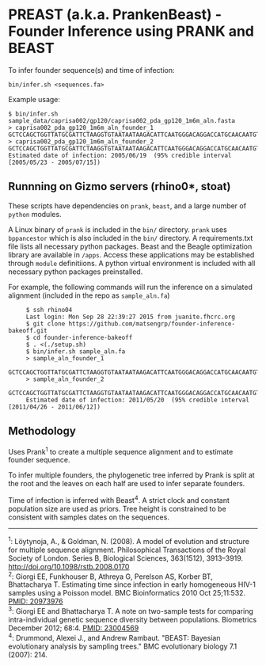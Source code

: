 
# PREAST (a.k.a. PrankenBeast) - Founder Inference using PRANK and BEAST #

To infer founder sequence(s) and time of infection:

	bin/infer.sh <sequences.fa>

Example usage:

	$ bin/infer.sh  sample_data/caprisa002/gp120/caprisa002_pda_gp120_1m6m_aln.fasta 
	> caprisa002_pda_gp120_1m6m_aln_founder_1
	GCTCCAGCTGGTTATGCGATTCTAAGGTGTAATAATAAGACATTCAATGGGACAGGACCATGCAACAATGTCAGCACAGTACAATGTACACATGGAATTAAGCCAGTGGTATCAACTCAACTACTGTTAAATGGTAGCCTAGCAGAAGAGGAGATAATAATTAGATCTGAAAATCTGACAAGCAATCACAAAACAATAATAGTACAGCTTAATAGATCCATAGAAATTGTGTGCATAAGACCCGGCAATAACACAAGAAAAAGTGTAAGGATAGGACCAGGACAAACATTCTATGCAACAGGTGACATAATAGGAGACATAAGAAAAGCATATTGTAACATTAGTGCAGAAAGATGGAATGAAACTTTAGAATGGGTAAAGGAAAAATTAGCAGAACACTTTCCTAATAAGACAATAAGATATAAGCCATCTTCAGGAGGGGACCCAGAAGTTACAATGCATAGCTTT
	> caprisa002_pda_gp120_1m6m_aln_founder_2
	GCTCCAGCTGGTTATGCGATTCTAAGGTGTAATAATAAGACATTCAATGGGACAGGACCATGCAACAATGTCAGCACAGTACAATGTACACATGGAATTAAGCCAGTGGTATCAACTCAACTACTGTTAAATGGTAGCCTAGCAGAAGAGGAGATAATAATTAGATCTGAAAATCTGACAAACAATCACAAAACAATAATAGTACAGCTTAATAGATCCATAGAAATTGTGTGCATAAGACCCGGCAATAACACAAGAAAAAGTGTAAGGATAGGACCAGGACAAACATTCTATGCAACAGGTGACATAATAGGAGACATAAGAAAAGCATATTGTAACATTAGTGCAGAAAGATGGAATGAAACTTTAGAATGGGTAAAGAAAAAATTGGCAGAACACTTTCCTAATAAGACAATAAGATATCAACCATCTTCAGGAGGGGACCCAGAAGTTACAATGCATAGCTTT
	Estimated date of infection: 2005/06/19  (95% credible interval [2005/05/23 - 2005/07/15])

## Runnning on Gizmo servers (rhino0*, stoat) ##

These scripts have dependencies on `prank`, `beast`, and a large number of `python` modules.

A Linux binary of `prank` is included in the `bin/` directory.   `prank` uses `bppancestor` which is also included in  the `bin/` directory.
A requirements.txt file lists all necessary python packages.
Beast and the Beagle optimization library are available in `/apps`. Access these applications may be established through `module` definitiions.
A python virtual environment is included with all necessary python packages preinstalled.

For example, the following commands will run the inference on a simulated alignment (included in the repo as `sample_aln.fa`)
```
	 $ ssh rhino04
	 Last login: Mon Sep 28 22:39:27 2015 from juanite.fhcrc.org
	 $ git clone https://github.com/matsengrp/founder-inference-bakeoff.git
	 $ cd founder-inference-bakeoff
	 $ . <(./setup.sh)
	 $ bin/infer.sh sample_aln.fa 
	 > sample_aln_founder_1
    GCTCCAGCTGGTTATGCGATTCTAAGGTGTAATAATAAGACATTCAATGGGACAGGACCATGCAACAATGTTAGCACAGTACAATGTACACATGGAATTAAGCCAGTGGTATCAACTCAACTACTGTTAAATGGTAGCCTAGCAGAAGAGGAGATAATAATTAGATCTGAAAATCTGACAAGCAATCACAAAACAATAATAGTACAGCTTAATAGGTCCATAGAAATTGTGTGCATAAGACCCGGCAATAACACAAGACAAAGTGTAAGGATAGGAACAGGACAAACATTCTATGCAACAGGTGACATAATAGGAGACATAAGAAAAGCATATTGTAACATTAGTGCAGAAAGATGGAATGAAACTTTAGAATGGGTAAAGAAAAAATTGGCAGAACACTTTCCTAATAAGACAATAAGATATCAACCATCTTCAGGAGGGGACCCGGAAGTTACAACGCATAGCTTT
	 > sample_aln_founder_2
	 GCTCCAGCTGGTTATGCGATTCTAAGGTGTAATAATAAGACATTCAATGGGACAGGACCATGCAACAATGTCAGCACAGTACAATGTACACATGGAATTAAGCCTGTGGTATCAACTCAACTACTGTTAAATGGTAGCCTAGCAGAAGAGGAGATAATAATTAGATCTGAAAATCTGACAAGCAATCACAAAACAATAATAGTACAGCTTGATAGATCCATAGAAGTTGTGTGCATAAGACCCGGTAATAACACAAGAAAAAGTGTAAGGATAGGAATAGGACAAACATTCTATACAACAGGTAACATAATAGGAGACATAAGAAAAGCATATTGTAACATTAGTGCAGAAAGATGGAATGAAGCTTTAGAATGGGTAAAGAAAAAATTGGCAGAACACTTTCCTAATAAGACAATAAGATATCAACCATCTTCAGGAGGGGACCCATAAGTTACAATGCATAGCTTT
	 Estimated date of infection: 2011/05/20  (95% credible interval [2011/04/26 - 2011/06/12])

```


## Methodology ##

Uses Prank<sup>1</sup> to create a multiple sequence alignment and to estimate founder sequence.

To infer multiple founders, the phylogenetic tree inferred by
Prank is split at the root and the leaves on each half are used to
infer separate founders.

Time of infection is inferred with Beast<sup>4</sup>.  A strict clock and constant
population size are used as priors.  Tree height is constrained to be
consistent with samples dates on the sequences.

--------
<sup>1</sup>: Löytynoja, A., & Goldman, N. (2008). A model of evolution and structure for multiple sequence alignment. Philosophical Transactions of the Royal Society of London. Series B, Biological Sciences, 363(1512), 3913–3919. http://doi.org/10.1098/rstb.2008.0170
<br/>
<sup>2</sup>: Giorgi EE, Funkhouser B, Athreya G, Perelson AS, Korber BT, Bhattacharya T. Estimating time since infection in early homogeneous HIV-1 samples using a Poisson model. BMC Bioinformatics 2010 Oct 25;11:532. [PMID: 20973976](http://www.ncbi.nlm.nih.gov/pubmed/20973976)
<br/>
<sup>3</sup>: Giorgi EE and Bhattacharya T. A note on two-sample tests for comparing intra-individual genetic sequence diversity between populations. Biometrics December 2012; 68:4. [PMID: 23004569](http://www.ncbi.nlm.nih.gov/pubmed/23004569)
<br/>
<sup>4</sup>: Drummond, Alexei J., and Andrew Rambaut. "BEAST: Bayesian evolutionary analysis by sampling trees." BMC evolutionary biology 7.1 (2007): 214.
